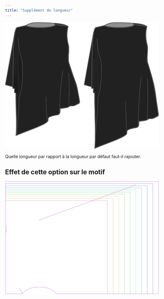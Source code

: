 ```yaml
---
title: "Supplément de longueur"
---
```


![Supplément de longueur](lengthbonus.svg)

Quelle longueur par rapport à la longueur par défaut faut-il rajouter.

## Effet de cette option sur le motif

![Cette image montre l'effet de cette option en superposant plusieurs variantes qui ont une valeur différente pour cette option](tamiko_lengthbonus_sample.svg "Effet de cette option sur le motif")
